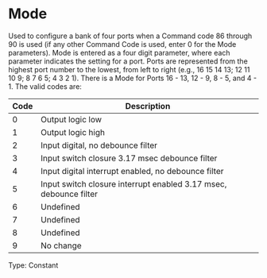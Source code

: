 # Mode

Used to configure a bank of four ports when a Command code 86 through 90 is used (if any other Command Code is used, enter 0 for the Mode parameters). Mode is entered as a four digit parameter, where each parameter indicates the setting for a port. Ports are represented from the highest port number to the lowest, from left to right (e.g., 16 15 14 13; 12 11 10 9; 8 7 6 5; 4 3 2 1). There is a Mode for Ports 16 - 13, 12 - 9, 8 - 5, and 4 - 1. The valid codes are:

| Code | Description                                                       |
| ---- | ----------------------------------------------------------------- |
| 0    | Output logic low                                                  |
| 1    | Output logic high                                                 |
| 2    | Input digital, no debounce filter                                 |
| 3    | Input switch closure 3.17 msec debounce filter                    |
| 4    | Input digital interrupt enabled, no debounce filter               |
| 5    | Input switch closure interrupt enabled 3.17 msec, debounce filter |
| 6    | Undefined                                                         |
| 7    | Undefined                                                         |
| 8    | Undefined                                                         |
| 9    | No change                                                         |

Type: Constant
